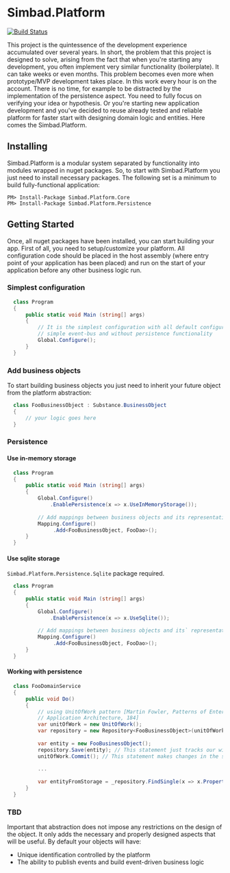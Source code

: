 # Simbad.Platform

[![Build Status](https://travis-ci.org/simbadltd/simbad.platform.svg?branch=master)](https://travis-ci.org/simbadltd/simbad.platform)

This project is the quintessence of the development experience accumulated over several years. In short, the problem that this project is designed to solve, arising from the fact that when you're starting any development, you often implement very similar functionality (boilerplate). It can take weeks or even months. This problem becomes even more when prototype/MVP development takes place. In this work every hour is on the account. There is no time, for example to be distracted by the implementation of the persistence aspect. You need to fully focus on verifying your idea or hypothesis. Or you're starting new application development and you've decided to reuse already tested and reliable platform for faster start with designing domain logic and entities. Here comes the Simbad.Platform.

## Installing

Simbad.Platform is a modular system separated by functionality into modules wrapped in nuget packages. So, to start with Simbad.Platform you just need to install necessary packages. The following set is a minimum to build fully-functional application:

```
PM> Install-Package Simbad.Platform.Core
PM> Install-Package Simbad.Platform.Persistence
```

## Getting Started

Once, all nuget packages have been installed, you can start building your app. First of all, you need to setup/customize your platform. All configuration code should be placed in the host assembly (where entry point of your application has been placed) and run on the start of your application before any other business logic run.

### Simplest configuration

```cs
  class Program
  {
      public static void Main (string[] args)
      {
          // It is the simplest configuration with all default configurations, 
          // simple event-bus and without persistence functionality
          Global.Configure(); 
      }
  }
```

### Add business objects

To start building business objects you just need to inherit your future object from the platform abstraction:

```cs
  class FooBusinessObject : Substance.BusinessObject
  {
      // your logic goes here
  }
```

### Persistence

#### Use in-memory storage

```cs
  class Program
  {
      public static void Main (string[] args)
      {
          Global.Configure()
              .EnablePersistence(x => x.UseInMemoryStorage());
          
          // Add mappings between business objects and its representation for persistence (dao)
          Mapping.Configure()
               .Add<FooBusinessObject, FooDao>();
      }
  }

```

#### Use sqlite storage

`Simbad.Platform.Persistence.Sqlite` package required.

```cs
  class Program
  {
      public static void Main (string[] args)
      {
          Global.Configure()
              .EnablePersistence(x => x.UseSqlite());
          
          // Add mappings between business objects and its` representation for persistence (dao)
          Mapping.Configure()
               .Add<FooBusinessObject, FooDao>();
      }
  }

```

#### Working with persistence

```cs
  class FooDomainService
  {
      public void Do()
      {
          // using UnitOfWork pattern [Martin Fowler, Patterns of Enterprise 
          // Application Architecture, 184]
          var unitOfWork = new UnitOfWork(); 
          var repository = new Repository<FooBusinessObject>(unitOfWork);
          
          var entity = new FooBusinessObject();
          repository.Save(entity); // This statement just tracks our wish to save the object
          unitOfWork.Commit(); // This statement makes changes in the storage
          
          ...
          
          var entityFromStorage = _repository.FindSingle(x => x.Property == 42);
      }
  }
```

### TBD
Important that abstraction does not impose any restrictions on the design of the object. It only adds the necessary and properly designed aspects that will be useful. By default your objects will have:
* Unique identification controlled by the platform
* The ability to publish events and build event-driven business logic
